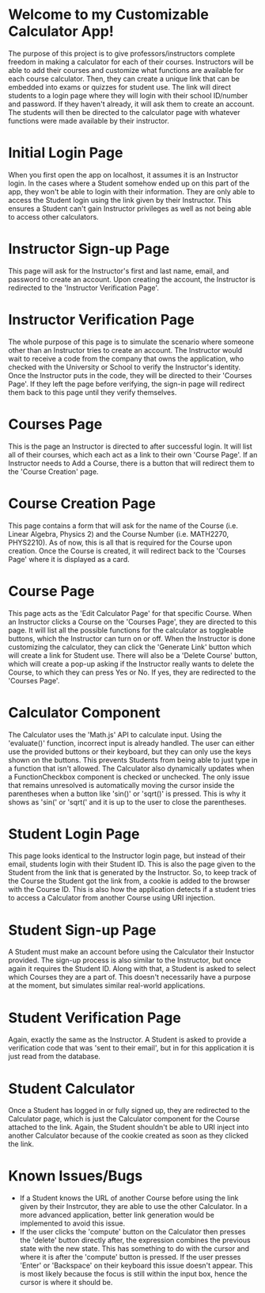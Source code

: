 # Welcome to my Customizable Calculator App!
The purpose of this project is to give professors/instructors complete freedom in making a calculator for each of their courses. Instructors will be able to add their courses and customize what functions are available for each course calculator. Then, they can create a unique link that can be embedded into exams or quizzes for student use. The link will direct students to a login page where they will login with their school ID/number and password. If they haven't already, it will ask them to create an account. The students will then be directed to the calculator page with whatever functions were made available by their instructor.

# Initial Login Page
When you first open the app on localhost, it assumes it is an Instructor login. In the cases where a Student somehow ended up on this part of the app, they won't be able to login with their information. They are only able to access the Student login using the link given by their Instructor. This ensures a Student can't gain Instructor privileges as well as not being able to access other calculators.

# Instructor Sign-up Page
This page will ask for the Instructor's first and last name, email, and password to create an account. Upon creating the account, the Instructor is redirected to the 'Instructor Verification Page'.

# Instructor Verification Page
The whole purpose of this page is to simulate the scenario where someone other than an Instructor tries to create an account. The Instructor would wait to receive a code from the company that owns the application, who checked with the University or School to verify the Instructor's identity. Once the Instructor puts in the code, they will be directed to their 'Courses Page'. If they left the page before verifying, the sign-in page will redirect them back to this page until they verify themselves.

# Courses Page
This is the page an Instructor is directed to after successful login. It will list all of their courses, which each act as a link to their own 'Course Page'. If an Instructor needs to Add a Course, there is a button that will redirect them to the 'Course Creation' page.

# Course Creation Page
This page contains a form that will ask for the name of the Course (i.e. Linear Algebra, Physics 2) and the Course Number (i.e. MATH2270, PHYS2210). As of now, this is all that is required for the Course upon creation. Once the Course is created, it will redirect back to the 'Courses Page' where it is displayed as a card.

# Course Page
This page acts as the 'Edit Calculator Page' for that specific Course. When an Instructor clicks a Course on the 'Courses Page', they are directed to this page. It will list all the possible functions for the calculator as toggleable buttons, which the Instructor can turn on or off. When the Instructor is done customizing the calculator, they can click the 'Generate Link' button which will create a link for Student use. There will also be a 'Delete Course' button, which will create a pop-up asking if the Instructor really wants to delete the Course, to which they can press Yes or No. If yes, they are redirected to the 'Courses Page'.

# Calculator Component
The Calculator uses the 'Math.js' API to calculate input. Using the 'evaluate()' function, incorrect input is already handled. The user can either use the provided buttons or their keyboard, but they can only use the keys shown on the buttons. This prevents Students from being able to just type in a function that isn't allowed. The Calculator also dynamically updates when a FunctionCheckbox component is checked or unchecked. The only issue that remains unresolved is automatically moving the cursor inside the parentheses when a button like 'sin()' or 'sqrt()' is pressed. This is why it shows as 'sin(' or 'sqrt(' and it is up to the user to close the parentheses.

# Student Login Page
This page looks identical to the Instructor login page, but instead of their email, students login with their Student ID. This is also the page given to the Student from the link that is generated by the Instructor. So, to keep track of the Course the Student got the link from, a cookie is added to the browser with the Course ID. This is also how the application detects if a student tries to access a Calculator from another Course using URI injection.

# Student Sign-up Page
A Student must make an account before using the Calculator their Instuctor provided. The sign-up process is also similar to the Instructor, but once again it requires the Student ID. Along with that, a Student is asked to select which Courses they are a part of. This doesn't necessarily have a purpose at the moment, but simulates similar real-world applications.

# Student Verification Page
Again, exactly the same as the Instructor. A Student is asked to provide a verification code that was 'sent to their email', but in for this application it is just read from the database.

# Student Calculator
Once a Student has logged in or fully signed up, they are redirected to the Calculator page, which is just the Calculator component for the Course attached to the link. Again, the Student shouldn't be able to URI inject into another Calculator because of the cookie created as soon as they clicked the link.

# Known Issues/Bugs
   - If a Student knows the URL of another Course before using the link given by their Instrcutor, they are able to use the other Calculator. In a more advanced application, better link    generation would be implemented to avoid this issue.
   - If the user clicks the 'compute' button on the Calculator then presses the 'delete' button directly after, the expression combines the previous state with the new state. This has something to do with the cursor and where it is after the 'compute' button is pressed. If the user presses 'Enter' or 'Backspace' on their keyboard this issue doesn't appear. This is most likely because the focus is still within the input box, hence the cursor is where it should be.